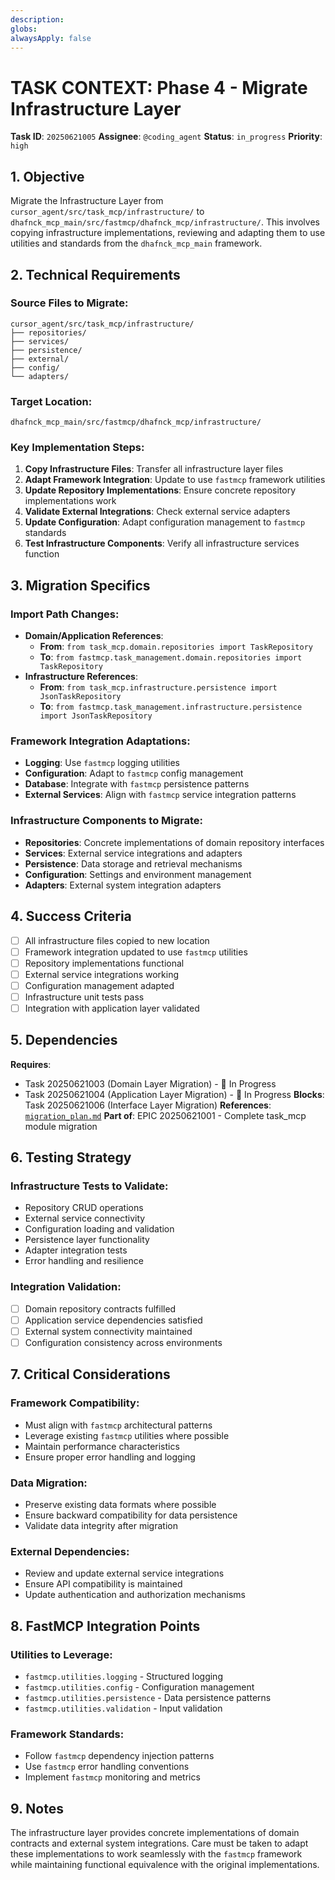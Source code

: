 ```yaml
---
description:
globs:
alwaysApply: false
---
```

# TASK CONTEXT: Phase 4 - Migrate Infrastructure Layer

**Task ID**: `20250621005`
**Assignee**: `@coding_agent`
**Status**: `in_progress`
**Priority**: `high`

## 1. Objective

Migrate the Infrastructure Layer from `cursor_agent/src/task_mcp/infrastructure/` to `dhafnck_mcp_main/src/fastmcp/dhafnck_mcp/infrastructure/`. This involves copying infrastructure implementations, reviewing and adapting them to use utilities and standards from the `dhafnck_mcp_main` framework.

## 2. Technical Requirements

### Source Files to Migrate:
```
cursor_agent/src/task_mcp/infrastructure/
├── repositories/
├── services/
├── persistence/
├── external/
├── config/
└── adapters/
```

### Target Location:
```
dhafnck_mcp_main/src/fastmcp/dhafnck_mcp/infrastructure/
```

### Key Implementation Steps:
1. **Copy Infrastructure Files**: Transfer all infrastructure layer files
2. **Adapt Framework Integration**: Update to use `fastmcp` framework utilities
3. **Update Repository Implementations**: Ensure concrete repository implementations work
4. **Validate External Integrations**: Check external service adapters
5. **Update Configuration**: Adapt configuration management to `fastmcp` standards
6. **Test Infrastructure Components**: Verify all infrastructure services function

## 3. Migration Specifics

### Import Path Changes:
- **Domain/Application References**: 
  - **From**: `from task_mcp.domain.repositories import TaskRepository`
  - **To**: `from fastmcp.task_management.domain.repositories import TaskRepository`
- **Infrastructure References**:
  - **From**: `from task_mcp.infrastructure.persistence import JsonTaskRepository`
  - **To**: `from fastmcp.task_management.infrastructure.persistence import JsonTaskRepository`

### Framework Integration Adaptations:
- **Logging**: Use `fastmcp` logging utilities
- **Configuration**: Adapt to `fastmcp` config management
- **Database**: Integrate with `fastmcp` persistence patterns
- **External Services**: Align with `fastmcp` service integration patterns

### Infrastructure Components to Migrate:
- **Repositories**: Concrete implementations of domain repository interfaces
- **Services**: External service integrations and adapters
- **Persistence**: Data storage and retrieval mechanisms
- **Configuration**: Settings and environment management
- **Adapters**: External system integration adapters

## 4. Success Criteria

- [ ] All infrastructure files copied to new location
- [ ] Framework integration updated to use `fastmcp` utilities
- [ ] Repository implementations functional
- [ ] External service integrations working
- [ ] Configuration management adapted
- [ ] Infrastructure unit tests pass
- [ ] Integration with application layer validated

## 5. Dependencies

**Requires**: 
- Task 20250621003 (Domain Layer Migration) - 🔄 In Progress
- Task 20250621004 (Application Layer Migration) - 🔄 In Progress
**Blocks**: Task 20250621006 (Interface Layer Migration)
**References**: [`migration_plan.md`](mdc:../../migration_plan.md)
**Part of**: EPIC 20250621001 - Complete task_mcp module migration

## 6. Testing Strategy

### Infrastructure Tests to Validate:
- Repository CRUD operations
- External service connectivity
- Configuration loading and validation
- Persistence layer functionality
- Adapter integration tests
- Error handling and resilience

### Integration Validation:
- [ ] Domain repository contracts fulfilled
- [ ] Application service dependencies satisfied
- [ ] External system connectivity maintained
- [ ] Configuration consistency across environments

## 7. Critical Considerations

### Framework Compatibility:
- Must align with `fastmcp` architectural patterns
- Leverage existing `fastmcp` utilities where possible
- Maintain performance characteristics
- Ensure proper error handling and logging

### Data Migration:
- Preserve existing data formats where possible
- Ensure backward compatibility for data persistence
- Validate data integrity after migration

### External Dependencies:
- Review and update external service integrations
- Ensure API compatibility is maintained
- Update authentication and authorization mechanisms

## 8. FastMCP Integration Points

### Utilities to Leverage:
- `fastmcp.utilities.logging` - Structured logging
- `fastmcp.utilities.config` - Configuration management
- `fastmcp.utilities.persistence` - Data persistence patterns
- `fastmcp.utilities.validation` - Input validation

### Framework Standards:
- Follow `fastmcp` dependency injection patterns
- Use `fastmcp` error handling conventions
- Implement `fastmcp` monitoring and metrics

## 9. Notes

The infrastructure layer provides concrete implementations of domain contracts and external system integrations. Care must be taken to adapt these implementations to work seamlessly with the `fastmcp` framework while maintaining functional equivalence with the original implementations.
